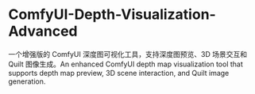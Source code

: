 # ComfyUI-Depth-Visualization-Advanced
一个增强版的 ComfyUI 深度图可视化工具，支持深度图预览、3D 场景交互和 Quilt 图像生成。An enhanced ComfyUI depth map visualization tool that supports depth map preview, 3D scene interaction, and Quilt image generation.
